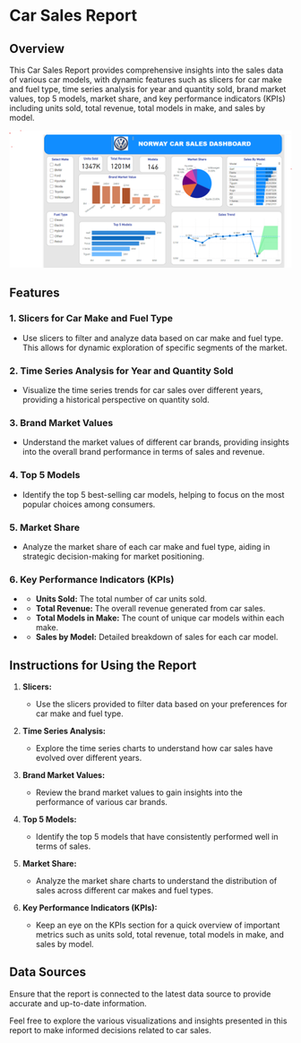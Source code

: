 # Car Sales Report

## Overview

This Car Sales Report provides comprehensive insights into the sales data of various car models, with dynamic features such as slicers for car make and fuel type, time series analysis for year and quantity sold, brand market values, top 5 models, market share, and key performance indicators (KPIs) including units sold, total revenue, total models in make, and sales by model.

![Image](ss.png)
## Features

### 1. Slicers for Car Make and Fuel Type

   - Use slicers to filter and analyze data based on car make and fuel type. This allows for dynamic exploration of specific segments of the market.

### 2. Time Series Analysis for Year and Quantity Sold

   - Visualize the time series trends for car sales over different years, providing a historical perspective on quantity sold.

### 3. Brand Market Values

   - Understand the market values of different car brands, providing insights into the overall brand performance in terms of sales and revenue.

### 4. Top 5 Models

   - Identify the top 5 best-selling car models, helping to focus on the most popular choices among consumers.

### 5. Market Share

   - Analyze the market share of each car make and fuel type, aiding in strategic decision-making for market positioning.

### 6. Key Performance Indicators (KPIs)

   - - **Units Sold:** The total number of car units sold.
   - - **Total Revenue:** The overall revenue generated from car sales.
   - - **Total Models in Make:** The count of unique car models within each make.
   - - **Sales by Model:** Detailed breakdown of sales for each car model.

## Instructions for Using the Report

1. **Slicers:**
   - Use the slicers provided to filter data based on your preferences for car make and fuel type.

2. **Time Series Analysis:**
   - Explore the time series charts to understand how car sales have evolved over different years.

3. **Brand Market Values:**
   - Review the brand market values to gain insights into the performance of various car brands.

4. **Top 5 Models:**
   - Identify the top 5 models that have consistently performed well in terms of sales.

5. **Market Share:**
   - Analyze the market share charts to understand the distribution of sales across different car makes and fuel types.

6. **Key Performance Indicators (KPIs):**
   - Keep an eye on the KPIs section for a quick overview of important metrics such as units sold, total revenue, total models in make, and sales by model.

## Data Sources

Ensure that the report is connected to the latest data source to provide accurate and up-to-date information.

Feel free to explore the various visualizations and insights presented in this report to make informed decisions related to car sales.
